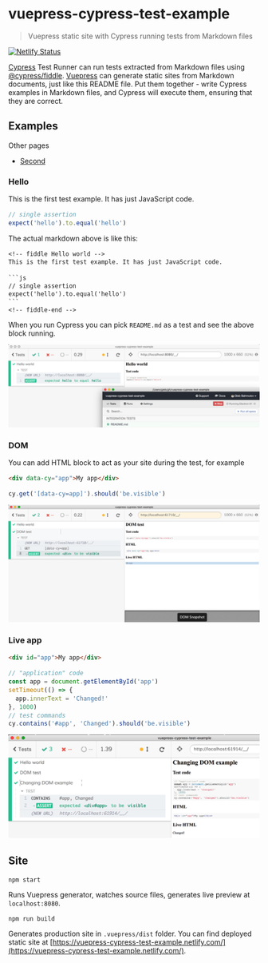 # vuepress-cypress-test-example
> Vuepress static site with Cypress running tests from Markdown files

[![Netlify Status](https://api.netlify.com/api/v1/badges/ddfc419e-c165-4a88-a2ca-61e01b65f6f3/deploy-status)](https://app.netlify.com/sites/vuepress-cypress-test-example/deploys)


[Cypress](https://www.cypress.io) Test Runner can run tests extracted from Markdown files using [@cypress/fiddle](https://github.com/cypress-io/cypress-fiddle). [Vuepress](https://vuepress.vuejs.org/) can generate static sites from Markdown documents, just like this README file. Put them together - write Cypress examples in Markdown files, and Cypress will execute them, ensuring that they are correct.

## Examples

Other pages

- [Second](./pages/second.md)

### Hello

<!-- fiddle Hello world -->
This is the first test example. It has just JavaScript code.

```js
// single assertion
expect('hello').to.equal('hello')
```
<!-- fiddle-end -->

The actual markdown above is like this:

    <!-- fiddle Hello world -->
    This is the first test example. It has just JavaScript code.

    ```js
    // single assertion
    expect('hello').to.equal('hello')
    ```
    <!-- fiddle-end -->

When you run Cypress you can pick `README.md` as a test and see the above block running.

![Hello test](./images/hello-test.png)

### DOM

You can add HTML block to act as your site during the test, for example

<!-- fiddle DOM test -->
```html
<div data-cy="app">My app</div>
```
```js
cy.get('[data-cy=app]').should('be.visible')
```
<!-- fiddle-end -->

![DOM test](./images/dom-test.png)

### Live app

<!-- fiddle Changing DOM example -->
```html
<div id="app">My app</div>
```
```js
// "application" code
const app = document.getElementById('app')
setTimeout(() => {
  app.innerText = 'Changed!'
}, 1000)
// test commands
cy.contains('#app', 'Changed').should('be.visible')
```
<!-- fiddle-end -->

![Changed text test](./images/changed.png)

## Site

```shell
npm start
```

Runs Vuepress generator, watches source files, generates live preview at `localhost:8080`.

```shell
npm run build
```

Generates production site in `.vuepress/dist` folder. You can find deployed static site at [https://vuepress-cypress-test-example.netlify.com/](https://vuepress-cypress-test-example.netlify.com/).
